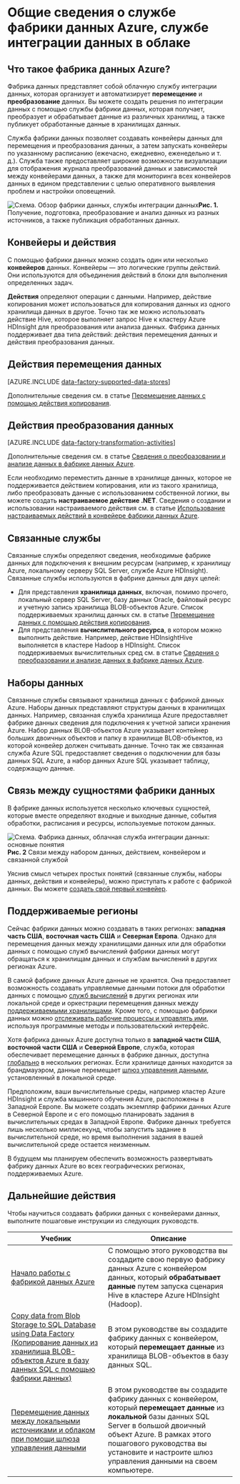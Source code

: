 <properties 
	pageTitle="Общие сведения о фабрике данных — службе интеграции данных | Microsoft Azure" 
	description="Узнайте о фабрике данных Azure, облачной службе интеграции данных, которая организует и автоматизирует перемещение и преобразование данных." 
	keywords="интеграция данных, интеграция данных в облаке, что такое фабрика данных Azure"
	services="data-factory" 
	documentationCenter="" 
	authors="spelluru" 
	manager="jhubbard" 
	editor="monicar"/>

<tags 
	ms.service="data-factory" 
	ms.workload="data-services" 
	ms.tgt_pltfrm="na" 
	ms.devlang="na" 
	ms.topic="get-started-article" 
	ms.date="09/22/2016" 
	ms.author="spelluru"/>

# Общие сведения о службе фабрики данных Azure, службе интеграции данных в облаке

## Что такое фабрика данных Azure? 
Фабрика данных представляет собой облачную службу интеграции данных, которая организует и автоматизирует **перемещение** и **преобразование** данных. Вы можете создать решения по интеграции данных с помощью службы фабрики данных, которая получает, преобразует и обрабатывает данные из различных хранилищ, а также публикует обработанные данные в хранилищах данных.

Служба фабрики данных позволяет создавать конвейеры данных для перемещения и преобразования данных, а затем запускать конвейеры по указанному расписанию (ежечасно, ежедневно, еженедельно и т. д.). Служба также предоставляет широкие возможности визуализации для отображения журнала преобразований данных и зависимостей между конвейерами данных, а также для мониторинга всех конвейеров данных в едином представлении с целью оперативного выявления проблем и настройки оповещений.

![Схема. Обзор фабрики данных, службы интеграции данных](./media/data-factory-introduction/what-is-azure-data-factory.png)**Рис. 1.** Получение, подготовка, преобразование и анализ данных из разных источников, а также публикация обработанных данных.

## Конвейеры и действия
С помощью фабрики данных можно создать один или несколько **конвейеров** данных. Конвейеры — это логические группы действий. Они используются для объединения действий в блоки для выполнения определенных задач.

**Действия** определяют операции с данными. Например, действие копирования может использоваться для копирования данных из одного хранилища данных в другое. Точно так же можно использовать действие Hive, которое выполняет запрос Hive к кластеру Azure HDInsight для преобразования или анализа данных. Фабрика данных поддерживает два типа действий: действия перемещения данных и действия преобразования данных.
  
## Действия перемещения данных 
[AZURE.INCLUDE [data-factory-supported-data-stores](../../includes/data-factory-supported-data-stores.md)]

Дополнительные сведения см. в статье [Перемещение данных с помощью действия копирования](data-factory-data-movement-activities.md).

## Действия преобразования данных
[AZURE.INCLUDE [data-factory-transformation-activities](../../includes/data-factory-transformation-activities.md)]

Дополнительные сведения см. в статье [Сведения о преобразовании и анализе данных в фабрике данных Azure](data-factory-data-transformation-activities.md).

Если необходимо переместить данные в хранилище данных, которое не поддерживается действием копирования, или из такого хранилища, либо преобразовать данные с использованием собственной логики, вы можете создать **настраиваемое действие .NET**. Сведения о создании и использовании настраиваемого действия см. в статье [Использование настраиваемых действий в конвейере фабрики данных Azure](data-factory-use-custom-activities.md).

## Связанные службы
Связанные службы определяют сведения, необходимые фабрике данных для подключения к внешним ресурсам (например, к хранилищу Azure, локальному серверу SQL Server, службе Azure HDInsight). Связанные службы используются в фабрике данных для двух целей:

- Для представления **хранилища данных**, включая, помимо прочего, локальный сервер SQL Server, базу данных Oracle, файловый ресурс и учетную запись хранилища BLOB-объектов Azure. Список поддерживаемых хранилищ данных см. в статье [Перемещение данных с помощью действия копирования](data-factory-data-movement-activities.md).
- Для представления **вычислительного ресурса**, в котором можно выполнить действие. Например, действие HDInsightHive выполняется в кластере Hadoop в HDInsight. Список поддерживаемых вычислительных сред см. в статье [Сведения о преобразовании и анализе данных в фабрике данных Azure](data-factory-data-transformation-activities.md).

## Наборы данных 
Связанные службы связывают хранилища данных с фабрикой данных Azure. Наборы данных представляют структуры данных в хранилищах данных. Например, связанная служба хранилища Azure предоставляет фабрике данных сведения для подключения к учетной записи хранения Azure. Набор данных BLOB-объектов Azure указывает контейнер больших двоичных объектов и папку в хранилище BLOB-объектов, из которой конвейер должен считывать данные. Точно так же связанная служба Azure SQL предоставляет сведения о подключении для базы данных SQL Azure, а набор данных Azure SQL указывает таблицу, содержащую данные.

## Связь между сущностями фабрики данных
В фабрике данных используется несколько ключевых сущностей, которые вместе определяют входные и выходные данные, события обработки, расписания и ресурсы, используемые потоком данных.

![Схема. Фабрика данных, облачная служба интеграции данных: основные понятия](./media/data-factory-introduction/data-integration-service-key-concepts.png) **Рис. 2** Связи между набором данных, действием, конвейером и связанной службой

Уяснив смысл четырех простых понятий (связанные службы, наборы данных, действия и конвейеры), можно приступать к работе с фабрикой данных. Вы можете [создать свой первый конвейер](data-factory-build-your-first-pipeline.md).

## Поддерживаемые регионы
Сейчас фабрики данных можно создавать в таких регионах: **западная часть США**, **восточная часть США** и **Северная Европа**. Однако для перемещения данных между хранилищами данных или для обработки данных с помощью служб вычислений фабрики данных могут обращаться к хранилищам данных и службам вычислений в других регионах Azure.

В самой фабрике данных Azure данные не хранятся. Она предоставляет возможность создавать управляемые данными потоки для обработки данных с помощью [служб вычислений](data-factory-compute-linked-services.md) в других регионах или локальной среде и оркестрации перемещения данных между [поддерживаемыми хранилищами](data-factory-data-movement-activities.md#supported-data-stores). Кроме того, с помощью фабрики данных можно [отслеживать рабочие процессы и управлять ими](data-factory-monitor-manage-pipelines.md), используя программные методы и пользовательский интерфейс.

Хотя фабрика данных Azure доступна только в **западной части США**, **восточной части США** и **Северной Европе**, служба, которая обеспечивает перемещение данных в фабрике данных, доступна [глобально](data-factory-data-movement-activities.md#global) в нескольких регионах. Если хранилище данных находится за брандмауэром, данные перемещает [шлюз управления данными](data-factory-move-data-between-onprem-and-cloud.md), установленный в локальной среде.

Предположим, ваши вычислительные среды, например кластер Azure HDInsight и служба машинного обучения Azure, расположены в Западной Европе. Вы можете создать экземпляр фабрики данных Azure в Северной Европе и с его помощью планировать задания в вычислительных средах в Западной Европе. Фабрике данных требуется лишь несколько миллисекунд, чтобы запустить задание в вычислительной среде, но время выполнения задания в вашей вычислительной среде остается неизменным.

В будущем мы планируем обеспечить возможность развертывать фабрику данных Azure во всех географических регионах, поддерживаемых Azure.
  
## Дальнейшие действия
Чтобы научиться создавать фабрики данных с конвейерами данных, выполните пошаговые инструкции из следующих руководств.

Учебник | Описание
-------- | -----------
[Начало работы с фабрикой данных Azure](data-factory-build-your-first-pipeline.md) | С помощью этого руководства вы создадите свою первую фабрику данных Azure с конвейером данных, который **обрабатывает данные** путем запуска сценария Hive в кластере Azure HDInsight (Hadoop). |
[Copy data from Blob Storage to SQL Database using Data Factory (Копирование данных из хранилища BLOB-объектов Azure в базу данных SQL с помощью фабрики данных)](data-factory-copy-data-from-azure-blob-storage-to-sql-database.md) | В этом руководстве вы создадите фабрику данных с конвейером, который **перемещает данные** из хранилища BLOB-объектов в базу данных SQL.
[Перемещение данных между локальными источниками и облаком при помощи шлюза управления данными](data-factory-move-data-between-onprem-and-cloud.md) | В этом руководстве вы создадите фабрику данных с конвейером, который **перемещает данные** из **локальной** базы данных SQL Server в большой двоичный объект Azure. В рамках этого пошагового руководства вы установите и настроите шлюз управления данными на своем компьютере. 

<!---HONumber=AcomDC_0928_2016-->